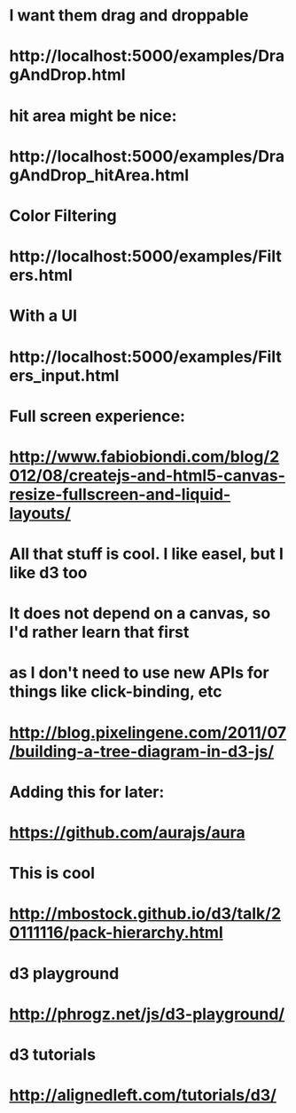 # I want them drag and droppable
# http://localhost:5000/examples/DragAndDrop.html
# hit area might be nice:
# http://localhost:5000/examples/DragAndDrop_hitArea.html
#
# Color Filtering
# http://localhost:5000/examples/Filters.html
# With a UI
# http://localhost:5000/examples/Filters_input.html
#
# Full screen experience:
# http://www.fabiobiondi.com/blog/2012/08/createjs-and-html5-canvas-resize-fullscreen-and-liquid-layouts/
#
# All that stuff is cool. I like easel, but I like d3 too
# It does not depend on a canvas, so I'd rather learn that first
# as I don't need to use new APIs for things like click-binding, etc
#
# http://blog.pixelingene.com/2011/07/building-a-tree-diagram-in-d3-js/
# 
# Adding this for later: 
# https://github.com/aurajs/aura
#
# This is cool
# http://mbostock.github.io/d3/talk/20111116/pack-hierarchy.html 
#
# d3 playground
# http://phrogz.net/js/d3-playground/
#
# d3 tutorials
# http://alignedleft.com/tutorials/d3/
